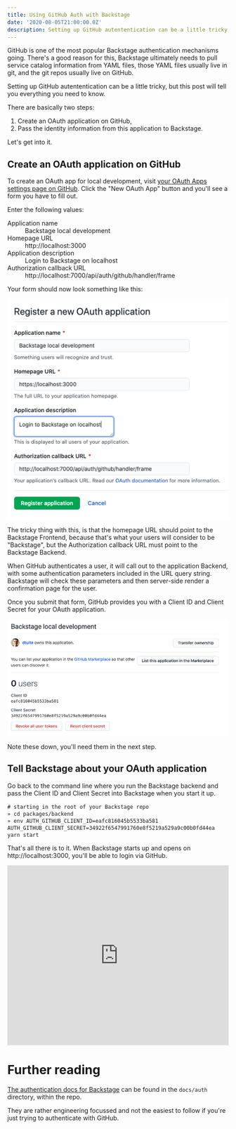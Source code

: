 ```yaml
---
title: Using GitHub Auth with Backstage
date: '2020-08-05T21:00:00.0Z'
description: Setting up GitHub autententication can be a little tricky, but this post will tell you everything you need to know.
---
```


GitHub is one of the most popular Backstage authentication mechanisms going. There's a good reason for this, Backstage ultimately needs to pull service catalog information from YAML files, those YAML files usually live in git, and the git repos usually live on GitHub.

Setting up GitHub autententication can be a little tricky, but this post will tell you everything you need to know.

There are basically two steps:

1. Create an OAuth application on GitHub,
2. Pass the identity information from this application to Backstage.

Let's get into it.

## Create an OAuth application on GitHub

To create an OAuth app for local development, visit [your OAuth Apps settings page on GitHub](https://github.com/settings/developers). Click the "New OAuth App" button and you'll see a form you have to fill out.

Enter the following values:

<dl>
  <dt>Application name</dt>
  <dd class="typography-mono">Backstage local development</dd>
  <dt>Homepage URL</dt>
  <dd class="typography-mono">http://localhost:3000</dd>
  <dt>Application description</dt>
  <dd class="typography-mono">Login to Backstage on localhost</dd>
  <dt>Authorization callback URL</dt>
  <dd class="typography-mono">http://localhost:7000/api/auth/github/handler/frame</dd>
</dl>

Your form should now look something like this:

![a screenshot of the form on GitHub which allows the user to register a new OAuth application. The values mentioned above are prefilled.](./github-register-new-oauth-filled.png)

The tricky thing with this, is that the homepage URL should point to the Backstage Frontend, because that's what your users will consider to be "Backstage", but the Authorization callback URL must point to the Backstage Backend.

When GitHub authenticates a user, it will call out to the application Backend, with some authentication parameters included in the URL query string. Backstage will check these parameters and then server-side render a confirmation page for the user.

Once you submit that form, GitHub provides you with a Client ID and Client Secret for your OAuth application.

![A screenshot of GitHub showing the client ID and secret for a demo application](./github-id-and-secret.png)

Note these down, you'll need them in the next step.

## Tell Backstage about your OAuth application

Go back to the command line where you run the Backstage backend and pass the Client ID and Client Secret into Backstage when you start it up.

```shell
# starting in the root of your Backstage repo
» cd packages/backend
» env AUTH_GITHUB_CLIENT_ID=eafc816045b5533ba581 AUTH_GITHUB_CLIENT_SECRET=34922f6547991760e8f5219a529a9c00b0fd44ea yarn start
```

That's all there is to it. When Backstage starts up and opens on http://localhost:3000, you'll be able to login via GitHub.

<div style="position: relative; padding-bottom: 81.44796380090497%; height: 0;"><iframe src="https://www.loom.com/embed/02fe760023a1497bb5b0b6b18c335a70" frameborder="0" webkitallowfullscreen mozallowfullscreen allowfullscreen style="position: absolute; top: 0; left: 0; width: 100%; height: 100%;"></iframe></div>

# Further reading

[The authentication docs for Backstage](https://github.com/spotify/backstage/tree/master/docs/auth) can be found in the `docs/auth` directory, within the repo.

They are rather engineering focussed and not the easiest to follow if you're just trying to authenticate with GitHub.
